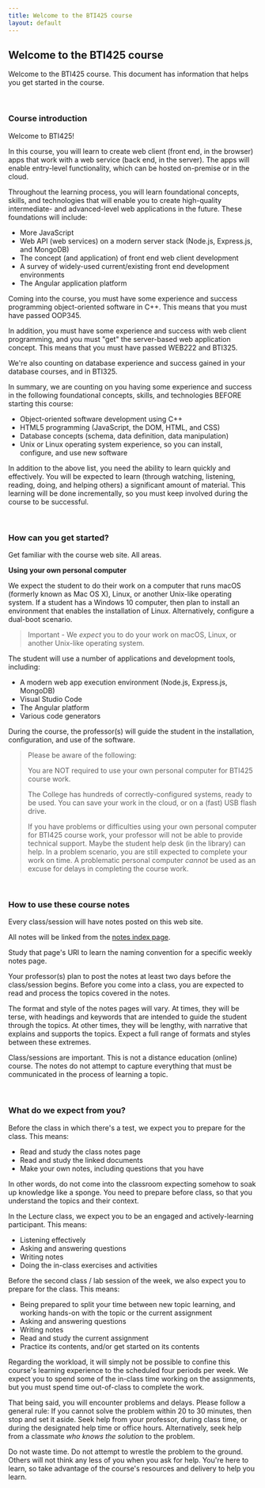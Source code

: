 ```yaml
---
title: Welcome to the BTI425 course
layout: default
---
```


## Welcome to the BTI425 course

Welcome to the BTI425 course. This document has information that helps you get started in the course.

<br>

### Course introduction

Welcome to BTI425!

In this course, you will learn to create web client (front end, in the browser) apps that work with a web service (back end, in the server). The apps will enable entry-level functionality, which can be hosted on-premise or in the cloud.

Throughout the learning process, you will learn foundational concepts, skills, and technologies that will enable you to create high-quality intermediate- and advanced-level web applications in the future. These foundations will include:

* More JavaScript
* Web API (web services) on a modern server stack (Node.js, Express.js, and MongoDB)
* The concept (and application) of front end web client development
* A survey of widely-used current/existing front end development environments
* The Angular application platform

Coming into the course, you must have some experience and success programming object-oriented software in C++. This means that you must have passed OOP345.

In addition, you must have some experience and success with web client programming, and you must "get" the server-based web application concept. This means that you must have passed WEB222 and BTI325.

We're also counting on database experience and success gained in your database courses, and in BTI325.

In summary, we are counting on you having some experience and success in the following foundational concepts, skills, and technologies BEFORE starting this course:

* Object-oriented software development using C++
* HTML5 programming (JavaScript, the DOM, HTML, and CSS)
* Database concepts (schema, data definition, data manipulation)
* Unix or Linux operating system experience, so you can install, configure, and use new software

In addition to the above list, you need the ability to learn quickly and effectively. You will be expected to learn (through watching, listening, reading, doing, and helping others) a significant amount of material. This learning will be done incrementally, so you must keep involved during the course to be successful.

<br>

### How can you get started?

Get familiar with the course web site. All areas.  

**Using your own personal computer**

We expect the student to do their work on a computer that runs macOS (formerly known as Mac OS X), Linux, or another Unix-like operating system. If a student has a Windows 10 computer, then plan to install an environment that enables the installation of Linux. Alternatively, configure a dual-boot scenario.

> Important - We *expect* you to do your work on macOS, Linux, or another Unix-like operating system. 

The student will use a number of applications and development tools, including:
* A modern web app execution environment (Node.js, Express.js, MongoDB)
* Visual Studio Code
* The Angular platform
* Various code generators 

During the course, the professor(s) will guide the student in the installation, configuration, and use of the software. 

> Please be aware of the following:
> 
> You are NOT required to use your own personal computer for BTI425 course work.
> 
> The College has hundreds of correctly-configured systems, ready to be used. You can save your work in the cloud, or on a (fast) USB flash drive.
> 
> If you have problems or difficulties using your own personal computer for BTI425 course work, your professor will not be able to provide technical support. Maybe the student help desk (in the library) can help. In a problem scenario, you are still expected to complete your work on time. A problematic personal computer *cannot* be used as an excuse for delays in completing the course work.

<br>

### How to use these course notes

Every class/session will have notes posted on this web site.

All notes will be linked from the [notes index page](/notes). 

Study that page's URI to learn the naming convention for a specific weekly notes page.

Your professor(s) plan to post the notes at least two days before the class/session begins. Before you come into a class, you are expected to read and process the topics covered in the notes.

The format and style of the notes pages will vary. At times, they will be terse, with headings and keywords that are intended to guide the student through the topics. At other times, they will be lengthy, with narrative that explains and supports the topics. Expect a full range of formats and styles between these extremes.

Class/sessions are important. This is not a distance education (online) course. The notes do not attempt to capture everything that must be communicated in the process of learning a topic.

<br> 

### What do we expect from you?

Before the class in which there's a test, we expect you to prepare for the class. This means:

* Read and study the class notes page
* Read and study the linked documents
* Make your own notes, including questions that you have

In other words, do not come into the classroom expecting somehow to soak up knowledge like a sponge. You need to prepare before class, so that you understand the topics and their context.

In the Lecture class, we expect you to be an engaged and actively-learning participant. This means:

* Listening effectively
* Asking and answering questions
* Writing notes
* Doing the in-class exercises and activities

Before the second class / lab session of the week, we also expect you to prepare for the class. This means:

* Being prepared to split your time between new topic learning, and working hands-on with the topic or the current assignment
* Asking and answering questions
* Writing notes
* Read and study the current assignment
* Practice its contents, and/or get started on its contents

Regarding the workload, it will simply not be possible to confine this course's learning experience to the scheduled four periods per week. We expect you to spend some of the in-class time working on the assignments, but you must spend time out-of-class to complete the work.

That being said, you will encounter problems and delays. Please follow a general rule: If you cannot solve the problem within 20 to 30 minutes, then stop and set it aside. Seek help from your professor, during class time, or during the designated help time or office hours. Alternatively, seek help from a classmate *who knows the solution* to the problem. 

Do not waste time. Do not attempt to wrestle the problem to the ground. Others will not think any less of you when you ask for help. You're here to learn, so take advantage of the course's resources and delivery to help you learn.

<br>